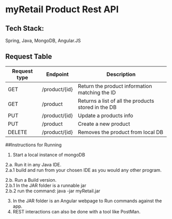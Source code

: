 # myRetail Product Rest API




## Tech Stack:
Spring, Java, MongoDB, Angular.JS


## Request Table

|Request type|Endpoint|Description|
|---|---|---|
|GET|/product/{id}|Return the product information matching the ID|
|GET|/product| Returns a list of all the products stored in the DB|
|PUT|/product/{id}|Update a products info|
|PUT|/product|Create a new product|
|DELETE|/product/{id} |Removes the product from local DB|


##Instructions for Running

1. Start a local instance of mongoDB

2.a. Run it in any Java IDE.  
2.a.1 build and run from your chosen IDE as you would any other program.  

2.b. Run a Build version.  
2.b.1 In the JAR folder is a runnable jar  
2.b.2 run the command: java -jar myRetail.jar  

3. In the JAR folder is an Angular webpage to Run commands against the app.  
4. REST interactions can also be done with a tool like PostMan.

